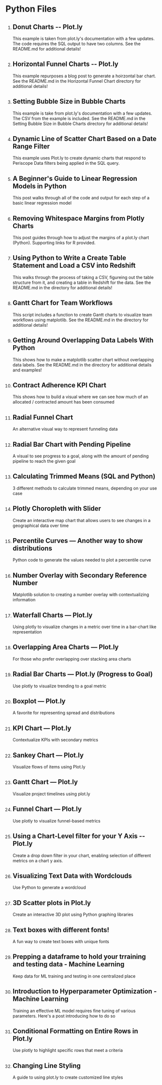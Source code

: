 # Python Files

1. ## Donut Charts -- Plot.ly
    This example is taken from plot.ly's documentation with a few updates.  The code requires the SQL output to have two columns.  See the README.md for additional details!

2. ## Horizontal Funnel Charts -- Plot.ly
	This example repurposes a blog post to generate a hoirzontal bar chart. See the README.md in the Horizontal Funnel Chart directory for additional details!

3. ## Setting Bubble Size in Bubble Charts
	This example is take from plot.ly's documentation with a few updates.  The CSV from the example is included. See the README.md in the Setting Bubble Size in Bubble Charts directory for additional details!

4. ## Dynamic Line of Scatter Chart Based on a Date Range Filter
	This example uses Plot.ly to create dynamic charts that respond to Periscope Data filters being applied in the SQL query.
	
5. ## A Beginner's Guide to Linear Regression Models in Python
	This post walks through all of the code and output for each step of a basic linear regression model

6. ## Removing Whitespace Margins from Plotly Charts
	This post guides through how to adjust the margins of a plot.ly chart (Python). Supporting links for R provided.

7. ## Using Python to Write a Create Table Statement and Load a CSV into Redshift
	This walks through the process of taking a CSV, figureing out the table structure from it, and creating a table in Redshift for the data. See the README.md in the directory for additional details!

8. ## Gantt Chart for Team Workflows
	This script includes a function to create Gantt charts to visualize team workflows using matplotlib. See the README.md in the directory for additional details!

9. ## Getting Around Overlapping Data Labels With Python
	This shows how to make a matplotlib scatter chart without overlapping data labels. See the README.md in the directory for additional details and examples!

10. ## Contract Adherence KPI Chart
	This shows how to build a visual where we can see how much of an allocated / contracted amount has been consumed
	
11. ## Radial Funnel Chart
	An alternative visual way to represent funneling data

12. ## Radial Bar Chart with Pending Pipeline
	A visual to see progress to a goal, along with the amount of pending pipeline to reach the given goal
	
13. ## Calculating Trimmed Means (SQL and Python)
	3 different methods to calculate trimmed means, depending on your use case
	
14. ## Plotly Choropleth with Slider
	Create an interactive map chart that allows users to see changes in a geographical data over time

15. ## Percentile Curves — Another way to show distributions
	Python code to generate the values needed to plot a percentile curve

16. ## Number Overlay with Secondary Reference Number
	Matplotlib solution to creating a number overlay with contextualizing information

17. ## Waterfall Charts — Plot.ly
	Using plotly to visualize changes in a metric over time in a bar-chart like representation
	
18. ## Overlapping Area Charts — Plot.ly
	For those who prefer overlapping over stacking area charts
	
19. ## Radial Bar Charts — Plot.ly (Progress to Goal)
	Use plotly to visualize trending to a goal metric
	
20. ## Boxplot — Plot.ly
	A favorite for representing spread and distributions
	
21. ## KPI Chart — Plot.ly
	Contextualize KPIs with secondary metrics
	
22. ## Sankey Chart — Plot.ly
	Visualize flows of items using Plot.ly
	
23. ## Gantt Chart — Plot.ly
	Visualize project timelines using plot.ly

24. ## Funnel Chart — Plot.ly
	Use plotly to visualize funnel-based metrics
	
25. ## Using a Chart-Level filter for your Y Axis -- Plot.ly
	Create a drop down filter in your chart, enabling selection of different metrics on a chart y axis.
	
26. ## Visualizing Text Data with Wordclouds
	Use Python to generate a wordcloud
	
27. ## 3D Scatter plots in Plot.ly
	Create an interactive 3D plot using Python graphing libraries
	
28. ## Text boxes with different fonts!
	A fun way to create text boxes with unique fonts
	
29. ## Prepping a dataframe to hold your trraining and testing data - Machine Learning
	Keep data for ML training and testing in one centralized place
	
30. ## Introduction to Hyperparameter Optimization - Machine Learning
	Training an effective ML model requires fine tuning of various parameters. Here's a post introducing how to do so
	
31. ## Conditional Formatting on Entire Rows in Plot.ly
	Use plotly to highlight specific rows that meet a criteria
	
32. ## Changing Line Styling
	A guide to using plot.ly to create customized line styles
